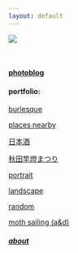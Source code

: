 ```yaml
---
layout: default
---
```

![](https://euklidean.github.io/images/hp1.jpg)

<BR>

#### [photoblog](01-recent)

#### portfolio:

[burlesque](02-burlesque)

[places nearby](03-places-nearby)

[日本酒](04-nihonshu)

[秋田竿燈まつり](05-kantou)

[portrait](06-portrait)

[landscape](07-landscape)

[random](08-random)

[moth sailing (a&d)](09-moth-sailing)

##### [about](99-about)


